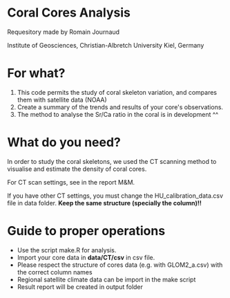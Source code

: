 # Coral Cores Analysis
Requesitory made by Romain Journaud

Institute of Geosciences, Christian-Albretch University Kiel, Germany 


# For what?
1) This code permits the study of coral skeleton variation, and compares them with satellite data (NOAA)
2) Create a summary of the trends and results of your core's observations. 
3) The method to analyse the Sr/Ca ratio in the coral is in development ^^


# What do you need? 
In order to study the coral skeletons, we used the CT scanning method to visualise and estimate the density of coral cores. 

For CT scan settings, see in the report M&M.

If you have other CT settings, you must change the HU_calibration_data.csv file in data folder. **Keep the same structure (specially the column)!!**


# Guide to proper operations
- Use the script make.R for analysis. 
- Import your core data in **data/CT/csv** in csv file.
- Please respect the structure of cores data (e.g. with GLOM2_a.csv) with the correct column names
- Regional satellite climate data can be import in the make script
- Result report will be created in output folder
